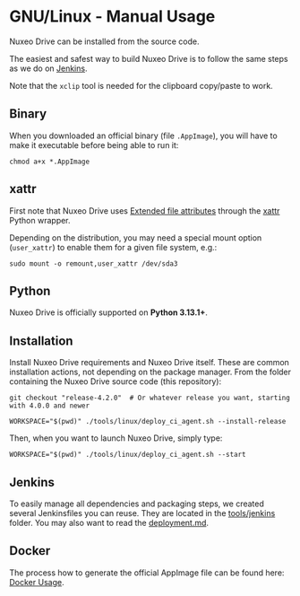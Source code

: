 # GNU/Linux - Manual Usage

Nuxeo Drive can be installed from the source code.

The easiest and safest way to build Nuxeo Drive is to follow the same steps as we do on [Jenkins](#jenkins).

Note that the `xclip` tool is needed for the clipboard copy/paste to work.

## Binary

When you downloaded an official binary (file `.AppImage`), you will have to make it executable before being able to run it:

```shell
chmod a+x *.AppImage
```

## xattr

First note that Nuxeo Drive uses [Extended file attributes](https://en.wikipedia.org/wiki/Extended_file_attributes) through the [xattr](https://pypi.python.org/pypi/xattr/) Python wrapper.

Depending on the distribution, you may need a special mount option (`user_xattr`) to enable them for a given file system, e.g.:

```shell
sudo mount -o remount,user_xattr /dev/sda3
```

## Python

[//]: # (XXX_PYTHON)

Nuxeo Drive is officially supported on **Python 3.13.1+**.

## Installation

Install Nuxeo Drive requirements and Nuxeo Drive itself.
These are common installation actions, not depending on the package manager.
From the folder containing the Nuxeo Drive source code (this repository):

```shell
git checkout "release-4.2.0"  # Or whatever release you want, starting with 4.0.0 and newer

WORKSPACE="$(pwd)" ./tools/linux/deploy_ci_agent.sh --install-release
```

Then, when you want to launch Nuxeo Drive, simply type:

```shell
WORKSPACE="$(pwd)" ./tools/linux/deploy_ci_agent.sh --start
```

## Jenkins

To easily manage all dependencies and packaging steps, we created several Jenkinsfiles you can reuse.
They are located in the [tools/jenkins](https://github.com/nuxeo/nuxeo-drive/blob/master/tools/jenkins) folder.
You may also want to read the [deployment.md](https://github.com/nuxeo/nuxeo-drive/blob/master/docs/deployment.md).


## Docker

The process how to generate the official AppImage file can be found here: [Docker Usage](https://nuxeowiki.atlassian.net/wiki/spaces/DRIVE/pages/865403059/Docker+Usage).
